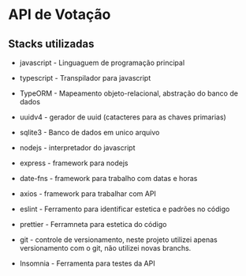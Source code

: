 # API de Votação

## Stacks utilizadas
- javascript - Linguaguem de programação principal
- typescript - Transpilador para javascript

- TypeORM - Mapeamento objeto-relacional, abstração do banco de dados
- uuidv4 - gerador de uuid (catacteres para as chaves primarias)
- sqlite3 - Banco de dados em unico arquivo

- nodejs - interpretador do javascript
- express - framework para nodejs
- date-fns - framework para trabalho com datas e horas
- axios - framework para trabalhar com API

- eslint - Ferramento para identificar estetica e padrões no código
- prettier - Ferramneta para estetica do código

- git - controle de versionamento, neste projeto utilizei apenas versionamento com o git, não utilizei novas branchs.
- Insomnia - Ferramenta para testes da API



